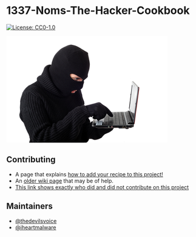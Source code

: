 # 1337-Noms-The-Hacker-Cookbook

[![License: CC0-1.0](https://img.shields.io/badge/License-CC0%201.0-lightgrey.svg)](http://creativecommons.org/publicdomain/zero/1.0/)

![hacked](https://github.com/DEAD10C5/1337-Noms-The-Hacker-Cookbook/blob/main/admin/images/hacked.jpg?raw=true)

## Contributing

* A page that explains [how to add your recipe to this project!](https://github.com/DEAD10C5/1337-Noms-The-Hacker-Cookbook/blob/main/.admin/CONTRIBUTING.md)
* An [older wiki page](https://github.com/DEAD10C5/1337-Noms-The-Hacker-Cookbook/wiki/Adding-Recipes) that may be of help.
* [This link shows exactly who did and did not contribute on this project](https://github.com/DEAD10C5/1337-Noms-The-Hacker-Cookbook/graphs/contributors)

## Maintainers

* [@thedevilsvoice](https://twitter.com/thedevilsvoice)
* [@iheartmalware](https://twitter.com/iheartmalware)
